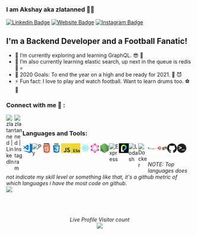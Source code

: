 ### I am Akshay aka zlatanned 🤟🏼

[![Linkedin Badge](https://img.shields.io/badge/-Akshay%20Shahi-0e76a8?style=flat-square&logo=Linkedin&logoColor=white)](https://linkedin.com/in/shahiakshay31)
[![Website Badge](https://img.shields.io/badge/Portfolio%20Website-3b5998?style=flat-square&logo=google-chrome&logoColor=white)](https://zlatanned.github.io)
[![Instagram Badge](https://img.shields.io/badge/-@akashahipaneer-e4405f?style=flat-square&logo=Instagram&logoColor=white)](https://instagram.com/akashahipaneer/)

## I'm a Backend Developer and a Football Fanatic!

- 🔭 I’m currently exploring and learning GraphQL. 😎 🤩
- 🌱 I’m also currently learning elastic search, up next in the queue is redis 🤯 💀
- 🥅 2020 Goals: To end the year on a high and be ready for 2021. 🤠 😈
- ⚡ Fun fact: I love to play and watch football. Want to learn drums too. ⚽️ 🥁

### Connect with me 🤝 : 

[<img align="left" alt="zlatanned | LinkedIn" width="22px" src="https://cdn.jsdelivr.net/npm/simple-icons@v3/icons/linkedin.svg" />][linkedin]
[<img align="left" alt="zlatanned | Instagram" width="22px" src="https://cdn.jsdelivr.net/npm/simple-icons@v3/icons/instagram.svg" />][instagram]

<br />

### Languages and Tools:

<img align="left" alt="Visual Studio Code" width="26px" src="https://raw.githubusercontent.com/github/explore/80688e429a7d4ef2fca1e82350fe8e3517d3494d/topics/visual-studio-code/visual-studio-code.png" />
<img align="left" alt="Py" width="26px" src="https://github.com/jalbertsr/logo-badge-images/blob/master/img/rsz_python.png?raw=true" />
<img align="left" alt="HTML5" width="26px" src="https://raw.githubusercontent.com/github/explore/80688e429a7d4ef2fca1e82350fe8e3517d3494d/topics/html/html.png" />
<img align="left" alt="CSS3" width="26px" src="https://raw.githubusercontent.com/github/explore/80688e429a7d4ef2fca1e82350fe8e3517d3494d/topics/css/css.png" />
<img align="left" alt="JavaScript" width="26px" src="https://raw.githubusercontent.com/github/explore/80688e429a7d4ef2fca1e82350fe8e3517d3494d/topics/javascript/javascript.png" />
<img align="left" alt="ES6" width="26px" src="https://github.com/MarioTerron/logo-images/blob/master/logos/es6.png" />
<img align="left" alt="React" width="26px" src="https://raw.githubusercontent.com/github/explore/80688e429a7d4ef2fca1e82350fe8e3517d3494d/topics/react/react.png" />
<img align="left" alt="GraphQL" width="26px" src="https://raw.githubusercontent.com/github/explore/80688e429a7d4ef2fca1e82350fe8e3517d3494d/topics/graphql/graphql.png" />
<img align="left" alt="Node.js" width="26px" src="https://raw.githubusercontent.com/github/explore/80688e429a7d4ef2fca1e82350fe8e3517d3494d/topics/nodejs/nodejs.png" />
<img align="left" alt="Express" width="26px" src="https://github.com/MarioTerron/logo-images/blob/master/logos/expressjs.png" />
<img align="left" alt="Passport"width="26px" src="https://github.com/MarioTerron/logo-images/blob/master/logos/passport.png" />
<img align="left" alt="Lodash" width="26px" src="https://github.com/jalbertsr/logo-badge-images/blob/master/img/rsz_lodash.png?raw=true" />
<img align="left" alt="Docker" width="26px" src="https://i.imgur.com/VyjCJuz.png" />
<img align="left" alt="MongoDB" width="26px" src="https://raw.githubusercontent.com/github/explore/80688e429a7d4ef2fca1e82350fe8e3517d3494d/topics/mongodb/mongodb.png" />
<img align="left" alt="Git" width="26px" src="https://raw.githubusercontent.com/github/explore/80688e429a7d4ef2fca1e82350fe8e3517d3494d/topics/git/git.png" />
<img align="left" alt="GitHub" width="26px" src="https://raw.githubusercontent.com/github/explore/78df643247d429f6cc873026c0622819ad797942/topics/github/github.png" />
<img align="left" alt="Terminal" width="26px" src="https://raw.githubusercontent.com/github/explore/80688e429a7d4ef2fca1e82350fe8e3517d3494d/topics/terminal/terminal.png" />

<br />
<br />
<p>
  <i>NOTE: Top languages does not indicate my skill level or something like that, it's a github metric of which languages i have the most code on github.</i><br>
  <img src="https://github-readme-stats.vercel.app/api/top-langs/?username=zlatanned&layout=compact&theme=material-palenight" />
</p>

[instagram]: https://instagram.com/akashahipaneer
[linkedin]: https://linkedin.com/in/shahiakshay31

<br />
<br />

<p align="center"> 
  <i>Live Profile Visitor count</i><br>
  <img src="https://profile-counter.glitch.me/zlatanned/count.svg" />
</p>

